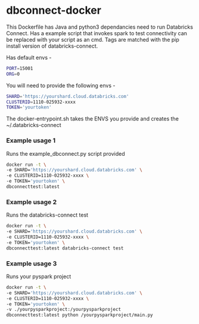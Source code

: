 # dbconnect-docker
This Dockerfile has Java and python3 dependancies need to run Databricks Connect. Has a example script that invokes spark to test connectivity can be replaced with your script as an cmd. Tags are matched with the pip install version of databricks-connect.

Has default envs -
```bash
PORT=15001
ORG=0
```
You will need to provide the following envs -
```bash
SHARD='https://yourshard.cloud.databricks.com'
CLUSTERID=1110-025932-xxxx
TOKEN='yourtoken'
```

The docker-entrypoint.sh takes the ENVS you provide and creates the ~/.databricks-connect

### Example usage 1
Runs the example_dbconnect.py script provided
```bash
docker run -t \
-e SHARD='https://yourshard.cloud.databricks.com' \
-e CLUSTERID=1110-025932-xxxx \
-e TOKEN='yourtoken' \
dbconnecttest:latest
```

### Example usage 2
Runs the databricks-connect test
```bash
docker run -t \
-e SHARD='https://yourshard.cloud.databricks.com' \
-e CLUSTERID=1110-025932-xxxx \
-e TOKEN='yourtoken' \
dbconnecttest:latest databricks-connect test
```
### Example usage 3
Runs your pyspark project
```bash
docker run -t \
-e SHARD='https://yourshard.cloud.databricks.com' \
-e CLUSTERID=1110-025932-xxxx \
-e TOKEN='yourtoken' \
-v ./yourpysparkproject:/yourpysparkproject
dbconnecttest:latest python /yourpysparkproject/main.py
```